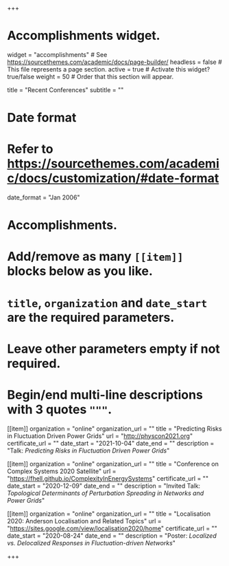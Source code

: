 +++
# Accomplishments widget.
widget = "accomplishments"  # See https://sourcethemes.com/academic/docs/page-builder/
headless = false  # This file represents a page section.
active = true  # Activate this widget? true/false
weight = 50  # Order that this section will appear.

title = "Recent Conferences"
subtitle = ""

# Date format
#   Refer to https://sourcethemes.com/academic/docs/customization/#date-format
date_format = "Jan 2006"

# Accomplishments.
#   Add/remove as many `[[item]]` blocks below as you like.
#   `title`, `organization` and `date_start` are the required parameters.
#   Leave other parameters empty if not required.
#   Begin/end multi-line descriptions with 3 quotes `"""`.

[[item]]
  organization = "online"
  organization_url = ""
  title = "Predicting Risks in Fluctuation Driven Power Grids"
  url = "http://physcon2021.org"
  certificate_url = ""
  date_start = "2021-10-04"
  date_end = ""
  description = "Talk: *Predicting Risks in Fluctuation Driven Power Grids*"

[[item]]
  organization = "online"
  organization_url = ""
  title = "Conference on Complex Systems 2020 Satellite"
  url = "https://fhell.github.io/ComplexityInEnergySystems"
  certificate_url = ""
  date_start = "2020-12-09"
  date_end = ""
  description = "Invited Talk: *Topological Determinants of Perturbation Spreading in Networks and Power Grids*"

[[item]]
  organization = "online"
  organization_url = ""
  title = "Localisation 2020: Anderson Localisation and Related Topics"
  url = "https://sites.google.com/view/localisation2020/home"
  certificate_url = ""
  date_start = "2020-08-24"
  date_end = ""
  description = "Poster: *Localized vs. Delocalized Responses in Fluctuation-driven Networks*"

+++

<!---[[item]]
  organization = "Dresden, Germany"
  organization_url = "https://www.edx.org"
  title = "Focus-workshop: Collective Nonlinear Dynamics of Complex Power Grid Networks"
  url = "http://condynet.de/veranstaltungen.html"
  certificate_url = ""
  date_start = "2019-07-22"
  date_end = ""
  description = "Invited talk: *Predictability of Frequency Excursions in Fluctuation-driven Power Grids*"-->

<!---[[item]]
  organization = "Hamburg, Germany"
  organization_url = ""
  title = "Colloquium: Irregular Engineering Oscillations and Signal Processing"
  url = "https://cgi.tu-harburg.de/~dynwww/cgi-bin/news/article/41-colloquium-irregular-engineering-oscillations-and-signal-processing/"
  certificate_url = ""
  date_start = "2018-09-10"
  date_end = ""
  description = "Talk: *Localization and Distributed Dynamic Resonances in Oscillatory Networks and Power Grids*"-->

